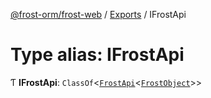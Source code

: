 [@frost-orm/frost-web](../modules.md) / [Exports](../modules.md) / IFrostApi

# Type alias: IFrostApi

Ƭ **IFrostApi**: `ClassOf`<[`FrostApi`](../classes/FrostApi.md)<[`FrostObject`](../classes/FrostObject.md)\>\>
